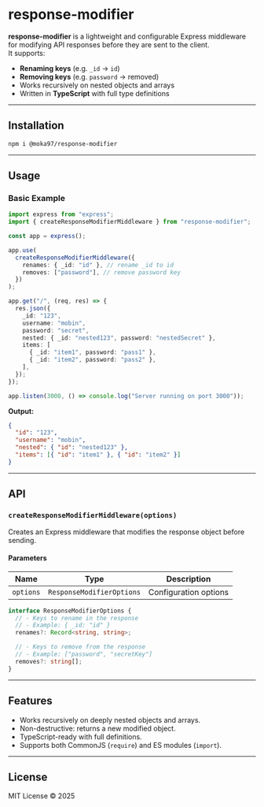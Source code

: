 # response-modifier

**response-modifier** is a lightweight and configurable Express middleware for modifying API responses before they are sent to the client.  
It supports:

- **Renaming keys** (e.g. `_id` → `id`)
- **Removing keys** (e.g. `password` → removed)
- Works recursively on nested objects and arrays
- Written in **TypeScript** with full type definitions

---

## Installation

```bash
npm i @moka97/response-modifier
```

---

## Usage

### Basic Example

```ts
import express from "express";
import { createResponseModifierMiddleware } from "response-modifier";

const app = express();

app.use(
  createResponseModifierMiddleware({
    renames: { _id: "id" }, // rename _id to id
    removes: ["password"], // remove password key
  })
);

app.get("/", (req, res) => {
  res.json({
    _id: "123",
    username: "mobin",
    password: "secret",
    nested: { _id: "nested123", password: "nestedSecret" },
    items: [
      { _id: "item1", password: "pass1" },
      { _id: "item2", password: "pass2" },
    ],
  });
});

app.listen(3000, () => console.log("Server running on port 3000"));
```

**Output:**

```json
{
  "id": "123",
  "username": "mobin",
  "nested": { "id": "nested123" },
  "items": [{ "id": "item1" }, { "id": "item2" }]
}
```

---

## API

### `createResponseModifierMiddleware(options)`

Creates an Express middleware that modifies the response object before sending.

#### Parameters

| Name      | Type                      | Description           |
| --------- | ------------------------- | --------------------- |
| `options` | `ResponseModifierOptions` | Configuration options |

```ts
interface ResponseModifierOptions {
  // - Keys to rename in the response
  // - Example: { _id: "id" }
  renames?: Record<string, string>;

  // - Keys to remove from the response
  // - Example: ["password", "secretKey"]
  removes?: string[];
}
```

---

## Features

- Works recursively on deeply nested objects and arrays.
- Non-destructive: returns a new modified object.
- TypeScript-ready with full definitions.
- Supports both CommonJS (`require`) and ES modules (`import`).

---

## License

MIT License © 2025
